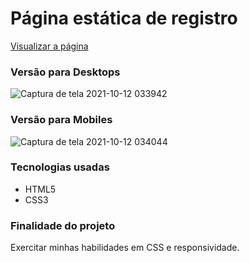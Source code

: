 # Página estática de registro

[Visualizar a página](https://rianvitor26.github.io/registration-page/)

### Versão para Desktops
![Captura de tela 2021-10-12 033942](https://user-images.githubusercontent.com/77061521/136906121-7c1837c2-7de9-4c3c-947a-a0b1c4d3f103.png)

### Versão para Mobiles
![Captura de tela 2021-10-12 034044](https://user-images.githubusercontent.com/77061521/136906143-99a60ad9-c3d6-4def-9e30-13ad81b1a1ce.png)

### Tecnologias usadas
* HTML5
* CSS3

### Finalidade do projeto
Exercitar minhas habilidades em CSS e responsividade.
